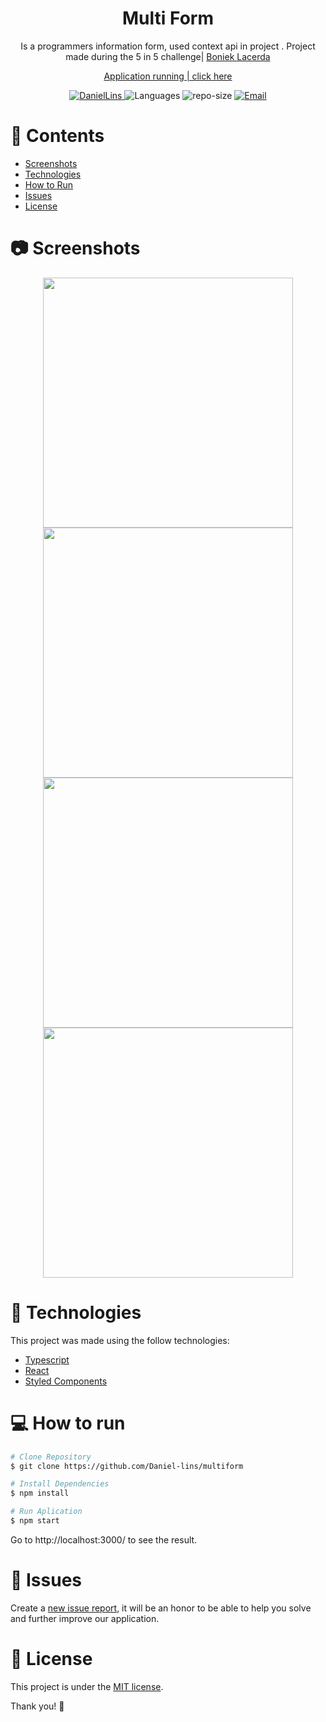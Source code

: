 
<h1 align="center">  Multi Form </h1>
<p align="center">  
Is a programmers information form, used context api in project . Project made during the 5 in 5 challenge| <a href="https://www.youtube.com/c/BoniekyLacerdaLeal"> Boniek Lacerda</a> </p>
<p align="center" ><a  href="https://multiform-nine.vercel.app/" > Application running | click here </a>  </p>
<p align="center">
   <a href="https://www.linkedin.com/in/daniel-lins-/">
      <img alt="DanielLins" src="https://img.shields.io/badge/-DanielLins-5965e0?style=flat&logo=Linkedin&logoColor=white" />
   </a>
  <img alt="Languages" src="https://img.shields.io/github/languages/count/Daniel-lins/multiform?color=%235963C5" />
  <img alt="repo-size" src="https://img.shields.io/github/repo-size/Daniel-lins/multiform?color=%235761C3" />
  <a href="Dlins300@gmail.com">
   <img alt="Email" src="https://img.shields.io/badge/-dlins300%40gmail.com-%23525DCB" />
  </a>
</p>

# 📌 Contents

* [Screenshots](#camera-screenshot)
* [Technologies](#rocket-technologies)
* [How to Run](#computer-how-to-run)
* [Issues](#bug-issues)
* [License](#page_facing_up-license)



# :camera: Screenshots
<div align="center">
      <img src="https://user-images.githubusercontent.com/71731815/154587261-f65edd0b-6cd4-4984-954f-e7a6a7ea0630.png" width="400px" />
      <img src="https://user-images.githubusercontent.com/71731815/154587072-6bfeedd0-f46c-4b8f-a7dd-e0dce751d5d4.png" width="400px" />
      <img src="https://user-images.githubusercontent.com/71731815/154586873-b6f5a703-21de-43c7-9e1c-71a6db1d2d0f.png" width="400px" />
      <img src="https://user-images.githubusercontent.com/71731815/154586539-2f7af2c3-d593-4f00-8882-955f62b37b88.png" width="400px" />

  
 
  
</div>

# :rocket: Technologies
This project was made using the follow technologies:
* [Typescript](https://www.typescriptlang.org/)      
* [React](https://reactjs.org/)      
* [Styled Components](https://styled-components.com/)

# :computer: How to run

```bash
# Clone Repository
$ git clone https://github.com/Daniel-lins/multiform
```

```bash
# Install Dependencies
$ npm install

# Run Aplication
$ npm start
```
Go to http://localhost:3000/ to see the result.

# :bug: Issues

Create a <a href="https://github.com//Daniel-lins/multiform/issues">new issue report</a>, it will be an honor to be able to help you solve and further improve our application.

# :page_facing_up: License

This project is under the [MIT license](./LICENSE).

Thank you! 🌠




